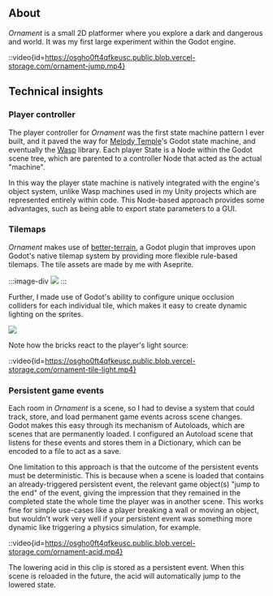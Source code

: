 ## About

*Ornament* is a small 2D platformer where you explore a dark and dangerous and world. It was my first large experiment within the Godot engine. 

::video{id=https://osgho0ft4qfkeusc.public.blob.vercel-storage.com/ornament-jump.mp4}


## Technical insights

### Player controller

The player controller for *Ornament* was the first state machine pattern I ever built, and it paved the way for [Melody Temple](/games?item=Melody%20Temple)'s Godot state machine, and eventually the [Wasp](/code?item=Wasp) library. Each player State is a Node within the Godot scene tree, which are parented to a controller Node that acted as the actual "machine".

In this way the player state machine is natively integrated with the engine's object system, unlike Wasp machines used in my Unity projects which are represented entirely within code. This Node-based approach provides some advantages, such as being able to export state parameters to a GUI.

### Tilemaps

*Ornament* makes use of [better-terrain](https://github.com/Portponky/better-terrain), a Godot plugin that improves upon Godot's native tilemap system by providing more flexible rule-based tilemaps. The tile assets are made by me with Aseprite.

:::image-div
![](https://osgho0ft4qfkeusc.public.blob.vercel-storage.com/ornament-tilemap.png)
:::

Further, I made use of Godot's ability to configure unique occlusion colliders for each individual tile, which makes it easy to create dynamic lighting on the sprites.

![](https://osgho0ft4qfkeusc.public.blob.vercel-storage.com/ornament-tile-occlusion.png)

Note how the bricks react to the player's light source:

::video{id=https://osgho0ft4qfkeusc.public.blob.vercel-storage.com/ornament-tile-light.mp4}

### Persistent game events

Each room in *Ornament* is a scene, so I had to devise a system that could track, store, and load permanent game events across scene changes. Godot makes this easy through its mechanism of Autoloads, which are scenes that are permanently loaded. I configured an Autoload scene that listens for these events and stores them in a Dictionary, which can be encoded to a file to act as a save.

One limitation to this approach is that the outcome of the persistent events must be deterministic. This is because when a scene is loaded that contains an already-triggered persistent event, the relevant game object(s) "jump to the end" of the event, giving the impression that they remained in the completed state the whole time the player was in another scene. This works fine for simple use-cases like a player breaking a wall or moving an object, but wouldn't work very well if your persistent event was something more dynamic like triggering a physics simulation, for example.

::video{id=https://osgho0ft4qfkeusc.public.blob.vercel-storage.com/ornament-acid.mp4}

The lowering acid in this clip is stored as a persistent event. When this scene is reloaded in the future, the acid will automatically jump to the lowered state.